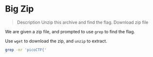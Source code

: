 # Big Zip

>  Description
>  Unzip this archive and find the flag.
>  Download zip file

We are given a zip file, and prompted to use `grep` to find the flag.

Use `wget` to download the zip, and `unzip` to extract.

```bash
grep -nr 'picoCTF{'
```


